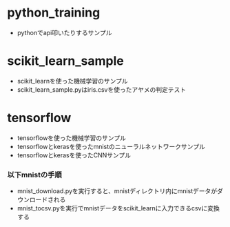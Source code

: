 # python_training
- pythonでapi叩いたりするサンプル

# scikit_learn_sample
- scikit_learnを使った機械学習のサンプル
- scikit_learn_sample.pyはiris.csvを使ったアヤメの判定テスト

# tensorflow
- tensorflowを使った機械学習のサンプル
- tensorflowとkerasを使ったmnistのニューラルネットワークサンプル
- tensorflowとkerasを使ったCNNサンプル

### 以下mnistの手順
- mnist_download.pyを実行すると、mnistディレクトリ内にmnistデータがダウンロードされる
- mnist_tocsv.pyを実行でmnistデータをscikit_learnに入力できるcsvに変換する
